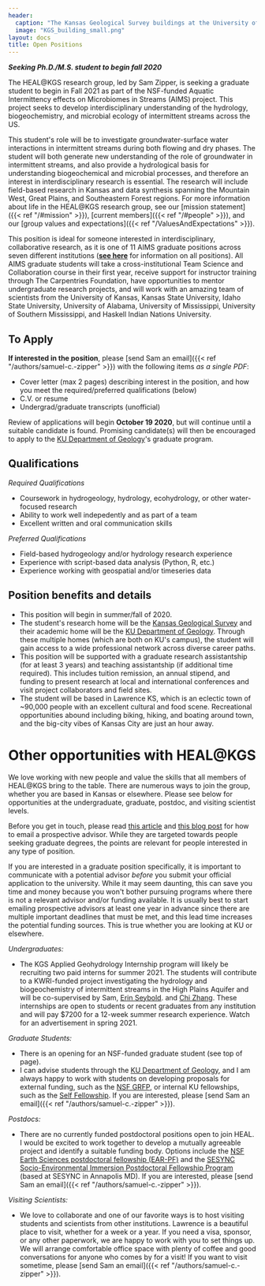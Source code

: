 ```yaml
---
header: 
  caption: "The Kansas Geological Survey buildings at the University of Kansas. Photo: KGS"
  image: "KGS_building_small.png"
layout: docs
title: Open Positions
---
```

***Seeking Ph.D./M.S. student to begin fall 2020***

The HEAL@KGS research group, led by Sam Zipper, is seeking a graduate student to begin in Fall 2021 as part of the NSF-funded Aquatic Intermittency effects on Microbiomes in Streams (AIMS) project. This project seeks to develop interdisciplinary understanding of the hydrology, biogeochemistry, and microbial ecology of intermittent streams across the US. 

This student's role will be to investigate groundwater-surface water interactions in intermittent streams during both flowing and dry phases. The student will both generate new understanding of the role of groundwater in intermittent streams, and also provide a hydrological basis for understanding biogeochemical and microbial processes, and therefore an interest in interdisciplinary research is essential. The research will include field-based research in Kansas and data synthesis spanning the Mountain West, Great Plains, and Southeastern Forest regions. For more information about life in the HEAL@KGS research group, see our [mission statement]({{< ref "/#mission" >}}), [current members]({{< ref "/#people" >}}), and our [group values and expectations]({{< ref "/ValuesAndExpectations" >}}).

This position is ideal for someone interested in interdisciplinary, collaborative research, as it is one of 11 AIMS graduate positions across seven different institutions (**[see here](https://docs.google.com/document/d/1m6YGdQ0UECpEwRRReC0LfIUPkeB4mWA7aSmPR5OQssk/edit)** for information on all positions). All AIMS graduate students will take a cross-institutional Team Science and Collaboration course in their first year, receive support for instructor training through The Carpentries Foundation, have opportunities to mentor undergraduate research projects, and will work with an amazing team of scientists from the University of Kansas, Kansas State University, Idaho State University, University of Alabama, University of Mississippi, University of Southern Mississippi, and Haskell Indian Nations University. 

## To Apply
**If interested in the position**, please [send Sam an email]({{< ref "/authors/samuel-c.-zipper" >}}) with the following items *as a single PDF*:
 - Cover letter (max 2 pages) describing interest in the position, and how you meet the required/preferred qualifications (below)
 - C.V. or resume
 - Undergrad/graduate transcripts (unofficial)

Review of applications will begin **October 19 2020**, but will continue until a suitable candidate is found. Promising candidate(s) will then be encouraged to apply to the [KU Department of Geology](https://geo.ku.edu/)'s graduate program.

## Qualifications
*Required Qualifications*
 - Coursework in hydrogeology, hydrology, ecohydrology, or other water-focused research
 - Ability to work well indepedently and as part of a team
 - Excellent written and oral communication skills

*Preferred Qualifications*
 - Field-based hydrogeology and/or hydrology research experience
 - Experience with script-based data analysis (Python, R, etc.)
 - Experience working with geospatial and/or timeseries data

## Position benefits and details
 - This position will begin in summer/fall of 2020. 
 - The student's research home will be the [Kansas Geological Survey](http://www.kgs.ku.edu/) and their academic home will be the [KU Department of Geology](https://geo.ku.edu/). Through these multiple homes (which are both on KU's campus), the student will gain access to a wide professional network across diverse career paths. 
 - This position will be supported with a graduate research assistantship (for at least 3 years) and teaching assistantship (if additional time required). This includes tuition remission, an annual stipend, and funding to present research at local and international conferences and visit project collaborators and field sites. 
 - The student will be based in Lawrence KS, which is an eclectic town of ~90,000 people with an excellent cultural and food scene. Recreational opportunities abound including biking, hiking, and boating around town, and the big-city vibes of Kansas City are just an hour away.

# Other opportunities with HEAL@KGS

We love working with new people and value the skills that all members of HEAL@KGS bring to the table. There are numerous ways to join the group, whether you are based in Kansas or elsewhere. Please see below for opportunities at the undergraduate, graduate, postdoc, and visiting scientist levels.

Before you get in touch, please read [this article](https://www.sciencemag.org/careers/2015/05/dear-dr-neufeld) and [this blog post](https://contemplativemammoth.com/2013/04/08/so-you-want-to-go-to-grad-school-nail-the-inquiry-email/) for how to email a prospective advisor. While they are targeted towards people seeking graduate degrees, the points are relevant for people interested in any type of position.

If you are interested in a graduate position specifically, it is important to communicate with a potential advisor *before* you submit your official application to the university. While it may seem daunting, this can save you time and money because you won't bother pursuing programs where there is not a relevant advisor and/or funding available. It is usually best to start emailing prospective advisors at least one year in advance since there are multiple important deadlines that must be met, and this lead time increases the potential funding sources. This is true whether you are looking at KU or elsewhere.

*Undergraduates:*
 - The KGS Applied Geohydrology Internship program will likely be recruiting two paid interns for summer 2021. The students will contribute to a KWRI-funded project investigating the hydrology and biogeochemistry of intermittent streams in the High Plains Aquifer and will be co-supervised by Sam, [Erin Seybold](https://www.erinseybold.com). and [Chi Zhang](https://www.chizhanggeophysics.com). These internships are open to students or recent graduates from any institution and will pay $7200 for a 12-week summer research experience. Watch for an advertisement in spring 2021.

*Graduate Students:*
 - There is an opening for an NSF-funded graduate student (see top of page).
 - I can advise students through the [KU Department of Geology](https://geo.ku.edu/), and I am always happy to work with students on developing proposals for external funding, such as the [NSF GRFP](http://www.nsfgrfp.org/), or internal KU fellowships, such as the [Self Fellowship](https://selfgraduate.ku.edu). If you are interested, please [send Sam an email]({{< ref "/authors/samuel-c.-zipper" >}}).

*Postdocs:*
 - There are no currently funded postdoctoral positions open to join HEAL. I would be excited to work together to develop a mutually agreeable project and identify a suitable funding body. Options include the [NSF Earth Sciences postdoctoral fellowship (EAR-PF)](https://www.nsf.gov/funding/pgm_summ.jsp?pims_id=503144) and the [SESYNC Socio-Environmental Immersion Postdoctoral Fellowship Program](https://www.sesync.org/opportunities/research-fellowships-postdoctoral-fellowships/socio-environmental-immersion-1) (based at SESYNC in Annapolis MD). If you are interested, please [send Sam an email]({{< ref "/authors/samuel-c.-zipper" >}}).

*Visiting Scientists:*
 - We love to collaborate and one of our favorite ways is to host visiting students and scientists from other institutions. Lawrence is a beautiful place to visit, whether for a week or a year. If you need a visa, sponsor, or any other paperwork, we are happy to work with you to set things up. We will arrange comfortable office space with plenty of coffee and good conversations for anyone who comes by for a visit! If you want to visit sometime, please [send Sam an email]({{< ref "/authors/samuel-c.-zipper" >}}). 